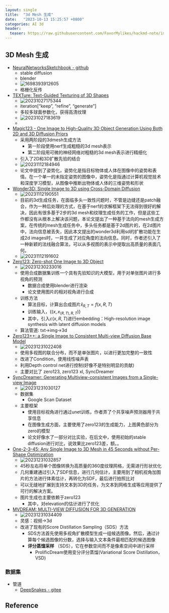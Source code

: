 ```yaml
---
layout: single
title:  "3d Mesh 生成"
date:   "2023-10-13 15:25:57 +0800"
categories: AI 3d
header:
  teaser: https://raw.githubusercontent.com/FavorMylikes/hackmd-note/img/img20230921221558.png
---
```



## 3D Mesh 生成

- [NeuralNetworksSketchbook - github](https://github.com/p4vv37/NeuralNetworksSketchbook.git)
  - stable diffusion
  - blender
  - <img src="https://raw.githubusercontent.com/FavorMylikes/hackmd-note/img/img1698393912605.png" alt="1698393912605"/>
  - 格栅化反传
- [TEXTure: Text-Guided Texturing of 3D Shapes](https://github.com/TEXTurePaper/TEXTurePaper)
  - <img src="https://raw.githubusercontent.com/FavorMylikes/hackmd-note/img/img20231027175344.png" alt="20231027175344"/>
  - iteration[“keep”, “refine”, “generate”]
  - 多较多球面参数化，获得高清纹理
  - <img src="https://raw.githubusercontent.com/FavorMylikes/hackmd-note/img/img20231027183619.png" alt="20231027183619"/>
  -  
- [Magic123 - One Image to High-Quality 3D Object Generation Using Both 2D and 3D Diffusion Priors](https://arxiv.org/abs/2306.17843)
  - 采用两阶段的3dmesh生成方法
    - 第一阶段使用nerf生成粗糙的3d mesh表示
    - 第二阶段用可微的神经网络对粗糙的3d mesh表示进行精细化
  - 引入了2D和3D扩散先验的结合
  - <img src="https://raw.githubusercontent.com/FavorMylikes/hackmd-note/img/img20231112184946.png" alt="20231112184946"/>
  - 论文中提到了姿势化，姿势化是指目标物体或人体在图像中的姿势和表情。在一个单一的未指定姿势的图像中，姿势化是指通过计算机视觉技术和深度学习模型，从图像中推断出物体或人体的三维姿势和形状
- [Wonder3D: Single Image to 3D using Cross-Domain Diffusion](https://www.xxlong.site/Wonder3D/)
  - <img src="https://raw.githubusercontent.com/FavorMylikes/hackmd-note/img/img20231112190551.png" alt="20231112190551"/>
  - 目前的3d生成任务，在面临多头一致性问题时，不管是边缝还是patch融合，作为一种后处理的方式，在基于nerf的求解框架下无法得到很好的解决，因此有很多基于2步的3d mesh和纹理生成任务的工作，但是这些工作都没有从根本上解决该问题，本论文提出了一种基于法向的mesh生成方案，在传统的mesh生成任务中，多头任务都是基于2d图片的，在2d图片中，法向信息被丢失，因此本文提出的wonder3d利用sd的扩散功能在生成2d images时，一并生成了对应角度的法向信息。同时，作者还引入了一种新颖的法线融合算法，可以从多视图的表示中提取出高质量的表面几何。
  - <img src="https://raw.githubusercontent.com/FavorMylikes/hackmd-note/img/img20231112191602.png" alt="20231112191602"/>
- [Zero123: Zero-shot One Image to 3D Object](https://arxiv.org/abs/2303.11328)
  - <img src="https://raw.githubusercontent.com/FavorMylikes/hackmd-note/img/img20231230233016.png" alt="20231230233016"/>
  - 使用合成数据集训练一个具有先验知识的大模型，用于对单张图片进行多视角的预测
    - 数据合成使用blender进行渲染
    - 论文使用图片的相对视角进行合成
  - 训练方法
    - 算法目标，计算出合成图片$\hat{x}_{R,T}=f(x,R,T)$
    - 训练输入，$\{(x, x_{(R,T),R,T})\}$
    - 其中，引入$c(x, R,T)$进行embedding：High-resolution image synthesis
with latent diffusion models
  - 算法管道: txt->img->3d
- [Zero123++: a Single Image to Consistent Multi-view Diffusion Base Model](https://arxiv.org/abs/2310.15110)
  - <img src="https://raw.githubusercontent.com/FavorMylikes/hackmd-note/img/img20231231022408.png" alt="20231231022408"/>
  - 使用多视图的联合分布，而不是单张图片，以进行更加完整的一致性
  - 改进了Condition，使用线性噪声表
  - 利用Depth control net进行控制(好像不是特别明显的贡献)
  - 主要对比了 zero123, zero123 xl, SyncDreamer
- [SyncDreamer: Generating Multiview-consistent Images from a Single-view Image](https://arxiv.org/abs/2309.03453)
  - <img src="https://raw.githubusercontent.com/FavorMylikes/hackmd-note/img/img20231231030127.png" alt="20231231030127"/>
  - 数据集
    - Google Scan Dataset
  - 主要框架  
    - 使用目标视角进行通过unet训练，作者弄了个共享噪声预测器用于共享信息
    - 在图像生成方面，主要使用了zero123的生成能力，上图黄色部分为zero的模型
    - 论文好像水了一部分对比实验，在后文中，使用初始的stable diffusion进行对比，说效果比zero123差，额。。
- [One-2-3-45: Any Single Image to 3D Mesh in 45 Seconds without Per-Shape Optimization](https://arxiv.org/abs/2306.16928)
  - <img src="https://raw.githubusercontent.com/FavorMylikes/hackmd-note/img/img20231231032857.png" alt="20231231032857"/>
  - 45秒左右将单个图像转换为高质量的360度纹理网格，无需进行形状优化
  - 几何重建通过引入了SDF信息，进行几何估计，主要用到了相机视角加图片的方法进行体素估计，再转化为SDF，最后进行拍照比对
  - 可以无缝地扩展到支持文本到3D的任务，为文本到网格生成等应用提供了可行的解决方案。
  - 图片生成也主要依赖于zero123
    - 其中，对elevation的估计进行了优化
- [MVDREAM: MULTI-VIEW DIFFUSION FOR 3D GENERATION](https://arxiv.org/abs/2308.16512)
  - <img src="https://raw.githubusercontent.com/FavorMylikes/hackmd-note/img/img20231231034409.png" alt="20231231034409"/>
  - 灵感：视频->3d
  - 改进了现有的Score Distillation Sampling（SDS）方法
    - SDS方法首先使用多视角扩散模型生成一组候选图像。然后，通过计算每个候选图像的分数，选择与输入文本条件最相匹配的候选图像
    - **评分蒸馏采样** （SDS），它在参数空间而不是像素空间中进行采样
      - ProlificDream使用变分评分蒸馏(Variational Score Distillation，VSD)

### 数据集

- 管道
  - [DeepSnakes - gitee](https://gitee.com/Lili_Cheng/DeepSnakes/tree/master/generage_pipes_mesh)

## Reference
